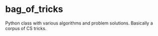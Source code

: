 # bag_of_tricks
Python class with various algorithms and problem solutions. Basically a corpus of CS tricks.
